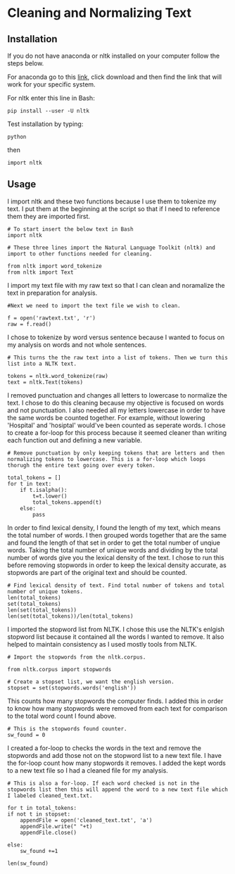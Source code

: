 # Cleaning and Normalizing Text

## Installation 
If you do not have anaconda or nltk installed on your computer follow the steps below.

For anaconda go to this [link](https://www.anaconda.com/products/individual), click download and then find the link that will work for your specific system. 

For nltk enter this line in Bash:

    pip install --user -U nltk

Test installation by typing:
    
    python

then
    
    import nltk

## Usage
I import nltk and these two functions because I use them to tokenize my text. I put them at the beginning at the script so that if I need to reference them they are imported first. 
   
    # To start insert the below text in Bash
    import nltk

    # These three lines import the Natural Language Toolkit (nltk) and import to other functions needed for cleaning.

    from nltk import word_tokenize
    from nltk import Text

I import my text file with my raw text so that I can clean and noramalize the text in preparation for analysis.

    #Next we need to import the text file we wish to clean.
    
    f = open('rawtext.txt', 'r')
    raw = f.read()

I chose to tokenize by word versus sentence because I wanted to focus on my analysis on words and not whole sentences. 
    
    # This turns the the raw text into a list of tokens. Then we turn this list into a NLTK text.

    tokens = nltk.word_tokenize(raw)
    text = nltk.Text(tokens)

I removed punctuation and changes all letters to lowercase to normalize the text. I chose to do this cleaning because my objective is focused on words and not punctuation. I also needed all my letters lowercase in order to have the same words be counted together. For example, without lowering 'Hospital' and 'hosiptal' would've been counted as seperate words. I chose to create a for-loop for this process because it seemed cleaner than writing each function out and defining a new variable.

    # Remove punctuation by only keeping tokens that are letters and then normalizing tokens to lowercase. This is a for-loop which loops thorugh the entire text going over every token.

    total_tokens = []
    for t in text:
        if t.isalpha():
            t=t.lower()
            total_tokens.append(t)
        else:
            pass

In order to find lexical density, I found the length of my text, which means the total number of words. I then grouped words together that are the same and found the length of that set in order to get the total number of unqiue words. Taking the total number of unique words and dividing by the total number of words give you the lexical density of the text. I chose to run this before removing stopwords in order to keep the lexical density accurate, as stopwords are part of the original text and should be counted.

    # Find lexical density of text. Find total number of tokens and total number of unique tokens.
    len(total_tokens)
    set(total_tokens)
    len(set(total_tokens))
    len(set(total_tokens))/len(total_tokens)

I imported the stopword list from NLTK. I chose this use the NLTK's enlgish stopword list because it contained all the words I wanted to remove. It also helped to maintain consistency as I used mostly tools from NLTK.
    
    # Import the stopwords from the nltk.corpus.
    
    from nltk.corpus import stopwords
    
    # Create a stopset list, we want the english version.
    stopset = set(stopwords.words('english'))

This counts how many stopwords the computer finds. I added this in order to know how many stopwords were removed from each text for comparison to the total word count I found above.
    
    # This is the stopwords found counter.
    sw_found = 0 
    
I created a for-loop to checks the words in the text and remove the stopwords and add those not on the stopword list to a new text file. I have the for-loop count how many stopwords it removes. I added the kept words to a new text file so I had a cleaned file for my analysis.
    
    # This is also a for-loop. If each word checked is not in the stopwords list then this will append the word to a new text file which I labeled cleaned_text.txt.

    for t in total_tokens:
    if not t in stopset:
        appendFile = open('cleaned_text.txt', 'a')
        appendFile.write(" "+t)
        appendFile.close()
     
    else:
        sw_found +=1

    len(sw_found)